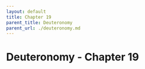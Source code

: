 ```yaml
---
layout: default
title: Chapter 19
parent_title: Deuteronomy
parent_url: ./deuteronomy.md
---
```


# Deuteronomy - Chapter 19
